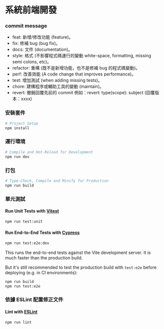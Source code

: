 # 系統前端開發

### commit message
* feat: 新增/修改功能 (feature)。
* fix: 修補 bug (bug fix)。
* docs: 文件 (documentation)。
* style: 格式 (不影響程式碼運行的變動 white-space, formatting, missing semi colons, etc)。
* refactor: 重構 (既不是新增功能，也不是修補 bug 的程式碼變動)。
* perf: 改善效能 (A code change that improves performance)。
* test: 增加測試 (when adding missing tests)。
* chore: 建構程序或輔助工具的變動 (maintain)。
* revert: 撤銷回覆先前的 commit 例如：revert: type(scope): subject (回覆版本：xxxx)

### 安裝套件
```sh
# Project Setup
npm install
```
### 運行環境 
```sh
# Compile and Hot-Reload for Development
npm run dev
```
### 打包
```sh
# Type-Check, Compile and Minify for Production
npm run build
```
### 單元測試
#### Run Unit Tests with [Vitest](https://vitest.dev/)

```sh
npm run test:unit
```
#### Run End-to-End Tests with [Cypress](https://www.cypress.io/)

```sh
npm run test:e2e:dev
```

This runs the end-to-end tests against the Vite development server.
It is much faster than the production build.

But it's still recommended to test the production build with `test:e2e` before deploying (e.g. in CI environments):

```sh
npm run build
npm run test:e2e
```
### 依據 ESLint 配置修正文件
#### Lint with [ESLint](https://eslint.org/)

```sh
npm run lint
```
